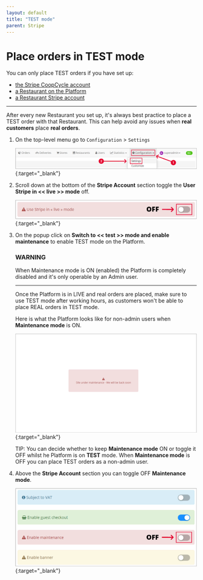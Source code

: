 ```yaml
---
layout: default
title: "TEST mode"
parent: Stripe
---
```


# Place orders in TEST mode

<div class="alert alert-info" role="alert">
You can only place TEST orders if you have set up:<br>

<ul>
<li><a href="http://localhost:4000/en/payment_processors/stripe/#setting-up-the-cooperatives-stripe-account">the Stripe CoopCycle account</a></li>
<li><a href="/en/admin/restaurants/creating-a-restaurant/#creating-a-restaurant-on-coopcycle">a Restaurant on the Platform</a></li>
<li><a href="http://localhost:4000/en/admin/restaurants/creating-a-restaurant/#creating-a-restaurant-stripe-account">a Restaurant Stripe account</a></li>
</ul>
</div>

---

After every new Restaurant you set up, it's always best practice to place a TEST order with that Restaurant. This can help avoid any issues when **real customers** place **real orders**.

1. On the top-level menu go to `Configuration` > `Settings`<br>

   [![Configuratio settings Test Mode](/assets/images/001TESTmodeConfigSettings.png)](/assets/images/001TESTmodeConfigSettings.png){:target="\_blank"}<br>

2. Scroll down at the bottom of the **Stripe Account** section toggle the **User Stripe in << live >> mode** off.<br>

   [![Toggle Off Stripe Live](/assets/images/002TESTmodeToggleOffStripeLive.png)](/assets/images/002TESTmodeToggleOffStripeLive.png){:target="\_blank"}<br>

3. On the popup click on **Switch to << test >> mode and enable maintenance** to enable TEST mode on the Platform.<br>

    <div class="alert alert-danger" role="alert">
    <h3>WARNING</h3>
    When Maintenance mode is ON (enabled) the Platform is completely disabled and it's only operable by an Admin user.
    <hr><p class="mb-0">Once the Platform is in LIVE and real orders are placed, make sure to use TEST mode after working hours, as customers won't be able to place REAL orders in TEST mode.</p>

    </div>
    

    Here is what the Platform looks like for non-admin users when **Maintenance mode** is ON.<br>

    [![TEST mode Platform Disabled Non Admin User](/assets/images/003TESTmodePlatformDisabledNonAdminUser.png)](/assets/images/003TESTmodePlatformDisabledNonAdminUser.png){:target="\_blank"}

    <span class="badge badge-info">TIP:</span><span> You can decide whether to keep <strong>Maintenance mode</strong> ON or toggle it OFF whilst he Platform is on <strong>TEST</strong> mode. When <strong>Maintenance mode</strong> is OFF you can place TEST orders as a non-admin user.</span><br>

4. Above the **Stripe Account** section you can toggle OFF **Maintenance mode**.<br>

    [![Disable Maintenance Mode](/assets/images/004TESTmodeToggleOffMaintenanceMode.png)](/assets/images/004TESTmodeToggleOffMaintenanceMode.png){:target="\_blank"}